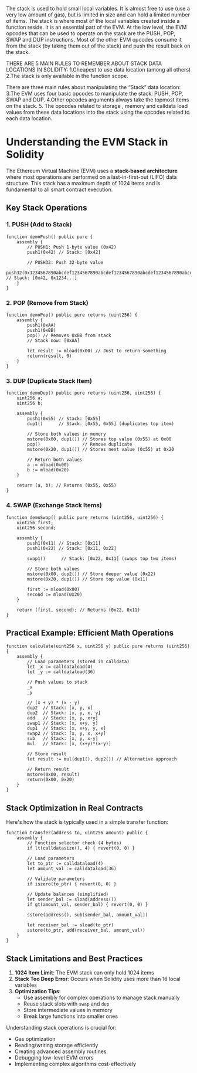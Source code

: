 The stack is used to hold small local variables. It is almost free to use (use a very low amount of gas), but is limited in size and can hold a limited number of items.
The stack is where most of the local variables created inside a function reside. It is an essential part of the EVM.
At the low level, the EVM opcodes that can be used to operate on the stack are the PUSH, POP, SWAP and DUP instructions. Most of the other EVM opcodes consume it from the stack (by taking them out of the stack) and push the result back on the stack.

THERE ARE 5 MAIN RULES TO REMEMBER ABOUT STACK DATA LOCATIONS IN SOLIDITY:
1.Cheapest to use data location (among all others)
2.The stack is only available in the function scope.

There are three main rules about manipulating the “Stack” data location:
3.The EVM uses four basic opcodes to manipulate the stack: PUSH, POP, SWAP and DUP.
4.Other opcodes arguments always take the topmost items on the stack.
5. The opcodes related to storage , memory and calldata load values from these data locations into the stack using the opcodes related to each data location.

# Understanding the EVM Stack in Solidity

The Ethereum Virtual Machine (EVM) uses a **stack-based architecture** where most operations are performed on a last-in-first-out (LIFO) data structure. This stack has a maximum depth of 1024 items and is fundamental to all smart contract execution.

## Key Stack Operations

### 1. PUSH (Add to Stack)
```solidity
function demoPush() public pure {
    assembly {
        // PUSH1: Push 1-byte value (0x42)
        push1(0x42) // Stack: [0x42]
        
        // PUSH32: Push 32-byte value
        push32(0x1234567890abcdef1234567890abcdef1234567890abcdef1234567890abcdef) // Stack: [0x42, 0x1234...]
    }
}
```

### 2. POP (Remove from Stack)
```solidity
function demoPop() public pure returns (uint256) {
    assembly {
        push1(0xAA)
        push1(0xBB)
        pop() // Removes 0xBB from stack
        // Stack now: [0xAA]
        
        let result := mload(0x00) // Just to return something
        return(result, 0)
    }
}
```

### 3. DUP (Duplicate Stack Item)
```solidity
function demoDup() public pure returns (uint256, uint256) {
    uint256 a;
    uint256 b;
    
    assembly {
        push1(0x55) // Stack: [0x55]
        dup1()      // Stack: [0x55, 0x55] (duplicates top item)
        
        // Store both values in memory
        mstore(0x00, dup1()) // Stores top value (0x55) at 0x00
        pop()                // Remove duplicate
        mstore(0x20, dup1()) // Stores next value (0x55) at 0x20
        
        // Return both values
        a := mload(0x00)
        b := mload(0x20)
    }
    
    return (a, b); // Returns (0x55, 0x55)
}
```

### 4. SWAP (Exchange Stack Items)
```solidity
function demoSwap() public pure returns (uint256, uint256) {
    uint256 first;
    uint256 second;
    
    assembly {
        push1(0x11) // Stack: [0x11]
        push1(0x22) // Stack: [0x11, 0x22]
        
        swap1()      // Stack: [0x22, 0x11] (swaps top two items)
        
        // Store both values
        mstore(0x00, dup2()) // Store deeper value (0x22)
        mstore(0x20, dup1()) // Store top value (0x11)
        
        first := mload(0x00)
        second := mload(0x20)
    }
    
    return (first, second); // Returns (0x22, 0x11)
}
```

## Practical Example: Efficient Math Operations
```solidity
function calculate(uint256 x, uint256 y) public pure returns (uint256) {
    assembly {
        // Load parameters (stored in calldata)
        let _x := calldataload(4)
        let _y := calldataload(36)
        
        // Push values to stack
        _x
        _y
        
        // (x + y) * (x - y)
        dup2  // Stack: [x, y, x]
        dup2  // Stack: [x, y, x, y]
        add   // Stack: [x, y, x+y]
        swap1 // Stack: [x, x+y, y]
        dup1  // Stack: [x, x+y, y, x]
        swap2 // Stack: [x, y, x, x+y]
        sub   // Stack: [x, y, x-y]
        mul   // Stack: [x, (x+y)*(x-y)]
        
        // Store result
        let result := mul(dup1(), dup2()) // Alternative approach
        
        // Return result
        mstore(0x00, result)
        return(0x00, 0x20)
    }
}
```

## Stack Optimization in Real Contracts

Here's how the stack is typically used in a simple transfer function:

```solidity
function transfer(address to, uint256 amount) public {
    assembly {
        // Function selector check (4 bytes)
        if lt(calldatasize(), 4) { revert(0, 0) }
        
        // Load parameters
        let to_ptr := calldataload(4)
        let amount_val := calldataload(36)
        
        // Validate parameters
        if iszero(to_ptr) { revert(0, 0) }
        
        // Update balances (simplified)
        let sender_bal := sload(address())
        if gt(amount_val, sender_bal) { revert(0, 0) }
        
        sstore(address(), sub(sender_bal, amount_val))
        
        let receiver_bal := sload(to_ptr)
        sstore(to_ptr, add(receiver_bal, amount_val))
    }
}
```

## Stack Limitations and Best Practices

1. **1024 Item Limit**: The EVM stack can only hold 1024 items
2. **Stack Too Deep Error**: Occurs when Solidity uses more than 16 local variables
3. **Optimization Tips**:
   - Use assembly for complex operations to manage stack manually
   - Reuse stack slots with `swap` and `dup`
   - Store intermediate values in memory
   - Break large functions into smaller ones

Understanding stack operations is crucial for:
- Gas optimization
- Reading/writing storage efficiently
- Creating advanced assembly routines
- Debugging low-level EVM errors
- Implementing complex algorithms cost-effectively
